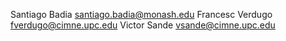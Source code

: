 Santiago Badia santiago.badia@monash.edu
Francesc Verdugo fverdugo@cimne.upc.edu
Victor Sande vsande@cimne.upc.edu
